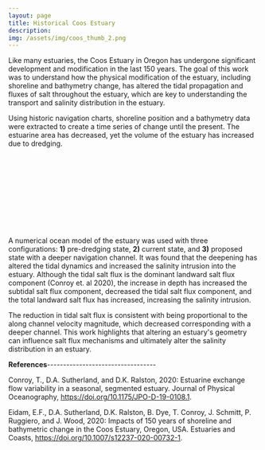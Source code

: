 ```yaml
---
layout: page
title: Historical Coos Estuary
description: 
img: /assets/img/coos_thumb_2.png
---
```


Like many estuaries, the Coos Estuary in Oregon has undergone significant development and modification in the last 150 years. The goal of this work was to understand how the physical modification of the estuary, including shoreline and bathymetry change, has altered the tidal propagation and fluxes of salt throughout the estuary, which are key to understanding the transport and salinity distribution in the estuary.

Using historic navigation charts, shoreline position and a bathymetry data were extracted to create a time series of change until the present. The estuarine area has decreased, yet the volume of the estuary has increased due to dredging.

<object data="/assets/img/FIg4_Bathy_thalweg_transect.pdf" type="application/pdf" width="600px" height="500px">
    <embed src="https://github.com/tedconroy/tedconroy.github.io/tree/master">
    </embed>
</object>

A numerical ocean model of the estuary was used with three configurations: **1)** pre-dredging state, **2)** current state, and **3)** proposed state with a deeper navigation channel. It was found that the deepening has altered the tidal dynamics and increased the salinity intrusion into the estuary. Although the tidal salt flux is the dominant landward salt flux component (Conroy et. al 2020), the increase in depth has increased the subtidal salt flux component, decreased the tidal salt flux component, and the total landward salt flux has increased, increasing the salinity intrusion. 

The reduction in tidal salt flux is consistent with being proportional to the along channel velocity magnitude, which decreased corresponding with a deeper channel. This work highlights that altering an estuary's geometry can influence salt flux mechanisms and ultimately alter the salinity distribution in an estuary. 


**References**----------------------------------

Conroy, T., D.A. Sutherland, and D.K. Ralston, 2020: Estuarine exchange flow variability in a seasonal, segmented estuary. Journal of Physical Oceanography, https://doi.org/10.1175/JPO-D-19-0108.1.

Eidam, E.F., D.A. Sutherland, D.K. Ralston, B. Dye, T. Conroy, J. Schmitt, P. Ruggiero, and J. Wood, 2020: Impacts of 150 years of shoreline and bathymetric change in the Coos Estuary, Oregon, USA. Estuaries and Coasts, https://doi.org/10.1007/s12237-020-00732-1.

